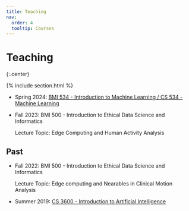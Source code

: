 ```yaml
---
title: Teaching
nav:
  order: 4
  tooltip: Courses
---
```


# Teaching
{:.center}

{% include section.html %}

- Spring 2024: [BMI 534 - Introduction to Machine Learning / CS 534 - Machine Learning](/teaching/2024-Spring/short-version)
<!-- - Spring 2024: [BMI 534 - Introduction to Machine Learning / CS 534 - Machine Learning (Detailed)](/teaching/2024-Spring) -->

- Fall 2023: BMI 500 - Introduction to Ethical Data Science and Informatics

    Lecture Topic: Edge Computing and Human Activity Analysis

## Past

- Fall 2022: BMI 500 - Introduction to Ethical Data Science and Informatics 

    Lecture Topic: Edge computing and Nearables in Clinical Motion Analysis

- Summer 2019: [CS 3600 - Introduction to Artificial Intelligence](https://sites.google.com/site/hyeokhyenkwon/teaching/summer2019-cs3600?authuser=0)
